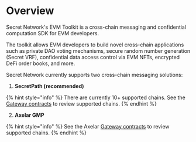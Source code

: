 # Overview

Secret Network's EVM Toolkit is a cross-chain messaging and confidential computation SDK for EVM developers.&#x20;

The toolkit allows EVM developers to build novel cross-chain applications such as private DAO voting mechanisms, secure random number generation (Secret VRF), confidential data access control via EVM NFTs, encrypted DeFi order books, and more. &#x20;

Secret Network currently supports two cross-chain messaging solutions:&#x20;

1. **SecretPath (recommended)**

{% hint style="info" %}
There are currently 10+ supported chains. See the [Gateway contracts](https://docs.scrt.network/secret-network-documentation/development/ethereum-evm-developer-toolkit/gateway-contracts) to review supported chains.&#x20;
{% endhint %}

2. **Axelar GMP**&#x20;

{% hint style="info" %}
See the Axelar [Gateway contracts](https://docs.axelar.dev/dev/reference/testnet-contract-addresses) to review supported chains.&#x20;
{% endhint %}

